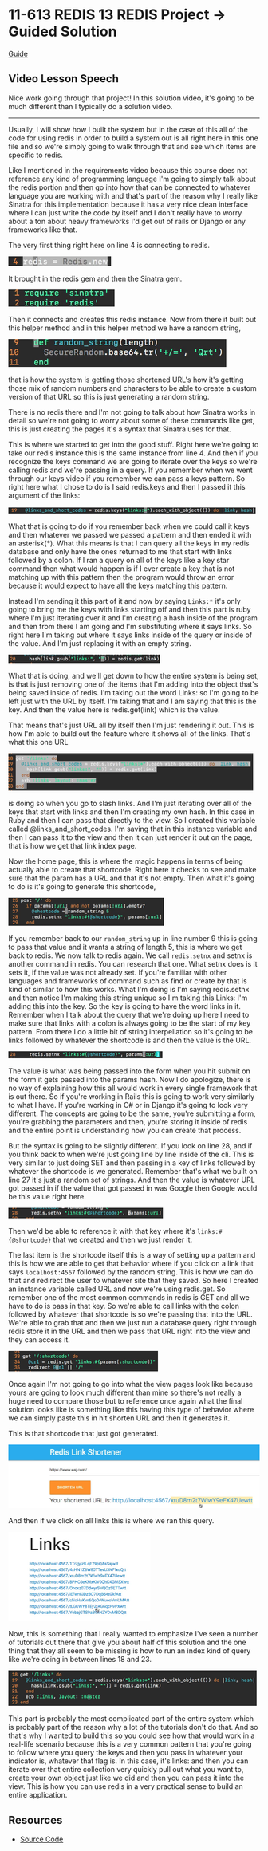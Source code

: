 # 11-613    REDIS 13    REDIS Project -> Guided Solution

[Guide](https://devcamp.com/pt-full-stack-development-javascript-python-react/guide/project-solution)

## Video Lesson Speech

Nice work going through that project! In this solution video, it's going to be much different than I typically do a solution video. 

---
Usually, I will show how I built the system but in the case of this all of the code for using redis in order to build a system out is all right here in this one file and so we're simply going to walk through that and see which items are specific to redis. 

Like I mentioned in the requirements video because this course does not reference any kind of programming language I'm going to simply talk about the redis portion and then go into how that can be connected to whatever language you are working with and that's part of the reason why I really like Sinatra for this implementation because it has a very nice clean interface where I can just write the code by itself and I don't really have to worry about a ton about heavy frameworks I'd get out of rails or Django or any frameworks like that. 

The very first thing right here on line 4 is connecting to redis.

![large](./11-613_IMG1.png)

It brought in the redis gem and then the Sinatra gem. 

![large](./11-613_IMG2.png)

Then it connects and creates this redis instance. Now from there it built out this helper method and in this helper method we have a random string, 

![large](./11-613_IMG3.png)

that is how the system is getting those shortened URL's how it's getting those mix of random numbers and characters to be able to create a custom version of that URL so this is just generating a random string.

There is no redis there and I'm not going to talk about how Sinatra works in detail so we're not going to worry about some of these commands like get, this is just creating the pages it's a syntax that Sinatra uses for that. 

This is where we started to get into the good stuff. Right here we're going to take our redis instance this is the same instance from line 4. And then if you recognize the keys command we are going to iterate over the keys so we're calling redis and we're passing in a query. If you remember when we went through our keys video if you remember we can pass a keys pattern. So right here what I chose to do is I said redis.keys and then I passed it this argument of the links:

![large](./11-613_IMG4.png)

What that is going to do if you remember back when we could call it keys and then whatever we passed we passed a pattern and then ended it with an asterisk(*). What this means is that I can query all the keys in my redis database and only have the ones returned to me that start with links followed by a colon. If I ran a query on all of the keys like a key star command then what would happen is if I ever create a key that is not matching up with this pattern then the program would throw an error because it would expect to have all the keys matching this pattern. 

Instead I'm sending it this part of it and now by saying `Links:*` it's only going to bring me the keys with links starting off and then this part is ruby where I'm just iterating over it and I'm creating a hash inside of the program and then from there I am going and I'm substituting where it says links. So right here I'm taking out where it says links inside of the query or inside of the value. And I'm just replacing it with an empty string. 

![large](./11-613_IMG5.png)

What that is doing, and we'll get down to how the entire system is being set,  is that is just removing one of the items that I'm adding into the object that's being saved inside of redis. I'm taking out the word Links: so I'm going to be left just with the URL by itself. I'm taking that and I am saying that this is the key. And then the value here is redis.get(link) which is the value. 

That means that's just URL all by itself then I'm just rendering it out. This is how I'm able to build out the feature where it shows all of the links. That's what this one URL 

![large](./11-613_IMG6.png)

is doing so when you go to slash links. And I'm just iterating over all of the keys that start with links and then I'm creating my own hash. In this case in Ruby and then I can pass that directly to the view. So I created this variable called @links_and_short_codes. I'm saving that in this instance variable and then I can pass it to the view and then it can just render it out on the page, that is how we get that link index page. 

Now the home page, this is where the magic happens in terms of being actually able to create that shortcode. Right here it checks to see and make sure that the param has a URL and that it's not empty. Then what it's going to do is it's going to generate this shortcode,

![large](./11-613_IMG7.png)

If you remember back to our `random_string` up in line number 9 this is going to pass that value and it wants a string of length 5, this is where we get back to redis. We now talk to redis again. We call `redis.setnx` and setnx is another command in redis. You can research that one. What setnx does is it sets it, if the value was not already set. If you're familiar with other languages and frameworks of command such as find or create by that is kind of similar to how this works. What I'm doing is I'm saying redis.setnx and then notice I'm making this string unique so I'm taking this Links: I'm adding this into the key. So the key is going to have the word links in it. Remember when I talk about the query that we're doing up here I need to make sure that links with a colon is always going to be the start of my key pattern. From there I do a little bit of string interpellation so it's going to be links followed by whatever the shortcode is and then the value is the URL.

![large](./11-613_IMG8.png)

The value is what was being passed into the form when you hit submit on the form it gets passed into the params hash. Now I do apologize, there is no way of explaining how this all would work in every single framework that is out there. So if you're working in Rails this is going to work very similarly to what I have. If you're working in C# or in Django it's going to look very different. The concepts are going to be the same, you're submitting a form, you're grabbing the parameters and then, you're storing it inside of redis and the entire point is understanding how you can create that process. 

But the syntax is going to be slightly different. If you look on line 28, and if you think back to when we're just going line by line inside of the cli. This is very similar to just doing SET and then passing in a key of links followed by whatever the shortcode is we generated. Remember that's what we built on line 27 it's just a random set of strings. And then the value is whatever URL got passed in if the value that got passed in was Google then Google would be this value right here.

![large](./11-613_IMG9.png)

Then we'd be able to reference it with that key where it's `links:#{@shortcode}` that we created and then we just render it.

The last item is the shortcode itself this is a way of setting up a pattern and this is how we are able to get that behavior where if you click on a link that says `localhost:4567` followed by the random string. This is how we can do that and redirect the user to whatever site that they saved. So here I created an instance variable called URL and now we're using redis.get. So remember one of the most common commands in redis is GET and all we have to do is pass in that key. So we're able to call links with the colon followed by whatever that shortcode is so we're passing that into the URL. We're able to grab that and then we just run a database query right through redis store it in the URL and then we pass that URL right into the view and they can access it. 

![large](./11-613_IMG10.png)

Once again I'm not going to go into what the view pages look like because yours are going to look much different than mine so there's not really a huge need to compare those but to reference once again what the final solution looks like is something like this having this type of behavior where we can simply paste this in hit shorten URL and then it generates it. 

This is that shortcode that just got generated. 

![large](./11-613_IMG11.png)

And then if we click on all links this is where we ran this query. 

![large](./11-613_IMG12.png)

Now, this is something that I really wanted to emphasize I've seen a number of tutorials out there that give you about half of this solution and the one thing that they all seem to be missing is how to run an index kind of query like we're doing in between lines 18 and 23.

![large](./11-613_IMG13.png)

This part is probably the most complicated part of the entire system which is probably part of the reason why a lot of the tutorials don't do that. And so that's why I wanted to build this so you could see how that would work in a real-life scenario because this is a very common pattern that you're going to follow where you query the keys and then you pass in whatever your indicator is, whatever that flag is. In this case, it's links: and then you can iterate over that entire collection very quickly pull out what you want to, create your own object just like we did and then you can pass it into the view. This is how you can use redis in a very practical sense to build an entire application.



## Resources

- [Source Code](https://github.com/jordanhudgens/redis-sinatra-link-shortener)
